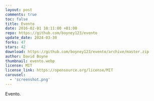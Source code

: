 ```yaml
---
layout: post
comments: true
toc: false
title: Evento
date: 2016-02-01 10:11:00 +01:00
repo: https://github.com/boyney123/evento
update_date: 2024-03-30
forks: 47
stars: 42
download: https://github.com/boyney123/evento/archive/master.zip
author: David Boyne
thumbnail: evento.webp
license: MIT
license_link: https://opensource.org/license/MIT
carousel:
  - 'screenshot.png'
---
```


Evento.
